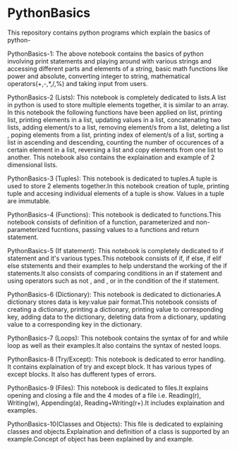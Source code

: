 # PythonBasics
This repository contains python programs which explain the basics of python-

PythonBasics-1:
The above notebook contains the basics of python involving print statements and playing around with various strings and accessing different parts and elements of a string, basic math functions like power and absolute, converting integer to string, mathematical operators(+,-,*,/,%) and taking input from users.

PythonBasics-2 (Lists):
This notebook is completely dedicated to lists.A list in python is used to store multiple elements together, it is similar to an array. In this notebook the following functions have been applied on list, printing list, printing elements in a list, updating values in a list, concatenating two lists, adding element/s to a list, removing element/s from a list, deleting a list , poping elements from a list, printing index of element/s of a list, sorting a list in ascending and descending, counting the number of occurences of a certain element in a list, reversing a list and copy elements from one list to another.
This notebook also contains the explaination and example of 2 dimensional lists.

PythonBasics-3 (Tuples):
This notebook is dedicated to tuples.A tuple is used to store 2 elements together.In this notebook creation of tuple, printing tuple and accesing individual elements of a tuple is show. Values in a tuple are immutable.

PythonBasics-4 (Functions):
This notebook is dedicated to functions.This notebook consists of definition of a function, parameterized and non-parameterized fucntions, passing values to a functions and return statement.

PythonBasics-5 (If statement):
This notebook is completely dedicated to if statement and it's various types.This notebook consists of if, if else, if elif else ststements and their examples to help understand the working of the if statements.It also consists of comparing conditions in an if statement and using operators such as not , and , or in the condition of the if statement.

PythonBasics-6 (Dictionary):
This notebook is dedicated to dictionaries.A dictionary stores data is key:value pair format.This notebook consists of creating a dictionary, printing a dictionary, printing value to corresponding key, adding data to the dictionary, deleting data from a dictionary, updating value to a corresponding key in the dictionary.

PythonBasics-7 (Loops):
This notebook contains the syntax of for and while loop as well as their examples.It also contains the syntax of nested loops.

PythonBasics-8 (Try/Except):
This notebook is dedicated to error handling. It contains explaination of try and except block. It has various types of except blocks. It also has dufferent types of errors.

PythonBasics-9 (Files):
This notebook is dedicated to files.It explains opening and closing a file and the 4 modes of a file i.e. Reading(r), Writing(w), Appending(a), Reading+Writing(r+).It includes explaination and examples.

PythonBasics-10(Classes and Objects):
This file is dedicated to explaining classes and objects.Explaination and definition of a class is supported by an example.Concept of object has been explained by and example.

